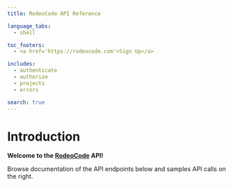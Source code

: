 ```yaml
---
title: RodeoCode API Reference

language_tabs:
  - shell

toc_footers:
  - <a href='https://rodeocode.com'>Sign Up</a>

includes:
  - authenticate
  - authorize
  - projects
  - errors

search: true
---
```


# Introduction

**Welcome to the [RodeoCode](https://rodeocode.com/) API!**

Browse documentation of the API endpoints below and samples
API calls on the right.
